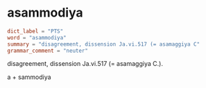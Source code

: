 # asammodiya

``` toml
dict_label = "PTS"
word = "asammodiya"
summary = "disagreement, dissension Ja.vi.517 (= asamaggiya C"
grammar_comment = "neuter"
```

disagreement, dissension Ja.vi.517 (= asamaggiya C.).

a \+ sammodiya

